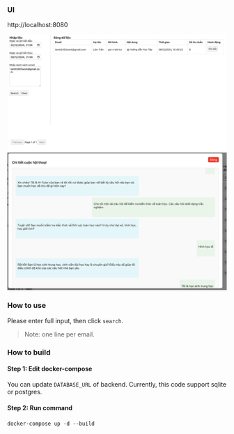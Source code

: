 ### UI
http://localhost:8080

![image](./docs/images/screen.png)
![detail](./docs/images/chat-detail.png)

### How to use
Please enter full input, then click `search`.
> Note: one line per email.

### How to build
#### Step 1: Edit docker-compose
You can update `DATABASE_URL` of backend. Currently, this code support sqlite or postgres.
#### Step 2: Run command
 `docker-compose up -d --build`

